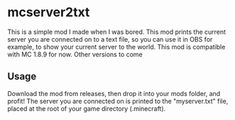 # mcserver2txt

This is a simple mod I made when I was bored. This mod prints the current server you are connected on to a text file, so you can use it in OBS for example, to show your current server to the world.
This mod is compatible with MC 1.8.9 for now. Other versions to come

## Usage
Download the mod from releases, then drop it into your mods folder, and profit!
The server you are connected on is printed to the "myserver.txt" file, placed at the root of your game directory (.minecraft).
